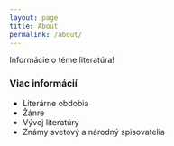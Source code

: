 ```yaml
---
layout: page
title: About
permalink: /about/
---
```


Informácie o téme literatúra!

### Viac informácií

* Literárne obdobia
* Žánre
* Vývoj literatúry
* Známy svetový a národný spisovatelia


